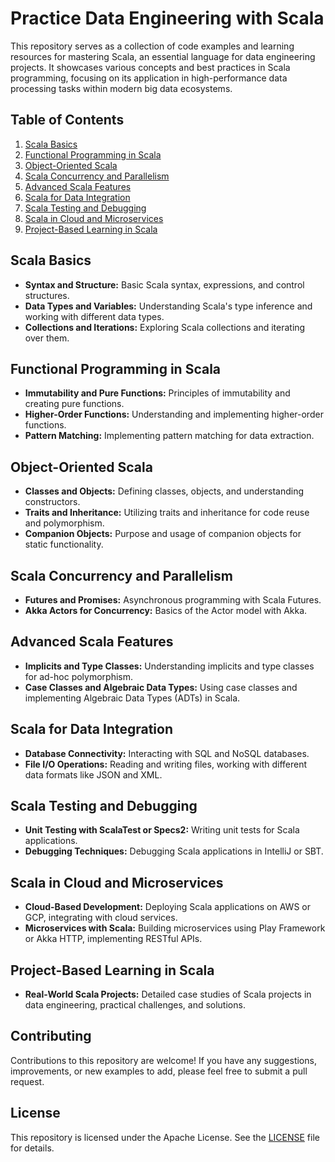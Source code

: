 # Practice Data Engineering with Scala

This repository serves as a collection of code examples and learning resources for mastering Scala, an essential language for data engineering projects. It showcases various concepts and best practices in Scala programming, focusing on its application in high-performance data processing tasks within modern big data ecosystems.

## Table of Contents

1. [Scala Basics](#scala-basics)
2. [Functional Programming in Scala](#functional-programming-in-scala)
3. [Object-Oriented Scala](#object-oriented-scala)
4. [Scala Concurrency and Parallelism](#scala-concurrency-and-parallelism)
5. [Advanced Scala Features](#advanced-scala-features)
6. [Scala for Data Integration](#scala-for-data-integration)
7. [Scala Testing and Debugging](#scala-testing-and-debugging)
8. [Scala in Cloud and Microservices](#scala-in-cloud-and-microservices)
9. [Project-Based Learning in Scala](#project-based-learning-in-scala)

## Scala Basics

- **Syntax and Structure:** Basic Scala syntax, expressions, and control structures.
- **Data Types and Variables:** Understanding Scala's type inference and working with different data types.
- **Collections and Iterations:** Exploring Scala collections and iterating over them.


## Functional Programming in Scala

- **Immutability and Pure Functions:** Principles of immutability and creating pure functions.
- **Higher-Order Functions:** Understanding and implementing higher-order functions.
- **Pattern Matching:** Implementing pattern matching for data extraction.

## Object-Oriented Scala

- **Classes and Objects:** Defining classes, objects, and understanding constructors.
- **Traits and Inheritance:** Utilizing traits and inheritance for code reuse and polymorphism.
- **Companion Objects:** Purpose and usage of companion objects for static functionality.

## Scala Concurrency and Parallelism

- **Futures and Promises:** Asynchronous programming with Scala Futures.
- **Akka Actors for Concurrency:** Basics of the Actor model with Akka.

## Advanced Scala Features

- **Implicits and Type Classes:** Understanding implicits and type classes for ad-hoc polymorphism.
- **Case Classes and Algebraic Data Types:** Using case classes and implementing Algebraic Data Types (ADTs) in Scala.

## Scala for Data Integration

- **Database Connectivity:** Interacting with SQL and NoSQL databases.
- **File I/O Operations:** Reading and writing files, working with different data formats like JSON and XML.

## Scala Testing and Debugging

- **Unit Testing with ScalaTest or Specs2:** Writing unit tests for Scala applications.
- **Debugging Techniques:** Debugging Scala applications in IntelliJ or SBT.

## Scala in Cloud and Microservices

- **Cloud-Based Development:** Deploying Scala applications on AWS or GCP, integrating with cloud services.
- **Microservices with Scala:** Building microservices using Play Framework or Akka HTTP, implementing RESTful APIs.

## Project-Based Learning in Scala

- **Real-World Scala Projects:** Detailed case studies of Scala projects in data engineering, practical challenges, and solutions.

## Contributing

Contributions to this repository are welcome! If you have any suggestions, improvements, or new examples to add, please feel free to submit a pull request.

## License

This repository is licensed under the  Apache License. See the [LICENSE](LICENSE) file for details.
